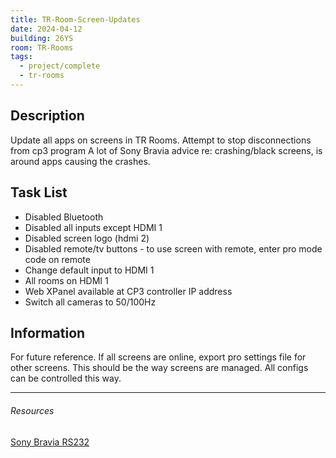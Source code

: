 ```yaml
---
title: TR-Room-Screen-Updates
date: 2024-04-12
building: 26YS
room: TR-Rooms
tags:
  - project/complete
  - tr-rooms
---
```


## Description

Update all apps on screens in TR Rooms.
Attempt to stop disconnections from cp3 program
A lot of Sony Bravia advice re: crashing/black screens, is around apps causing the crashes.

## Task List

- Disabled Bluetooth
- Disabled all inputs except HDMI 1
- Disabled screen logo (hdmi 2)
- Disabled remote/tv buttons - to use screen with remote, enter pro mode code on remote
- Change default input to HDMI 1
- All rooms on HDMI 1
- Web XPanel available at CP3 controller IP address
- Switch all cameras to 50/100Hz

## Information

For future reference. If all screens are online, export pro settings file for other screens. This should be the way screens are managed. All configs can be controlled this way.

---
###### Resources

[Sony Bravia RS232](https://pro-bravia.sony.net/develop/integrate/rs-232c/data-format/index.html)




